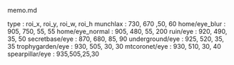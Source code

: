 memo.md

type : roi_x, roi_y, roi_w, roi_h
munchlax : 730, 670 ,50, 60
home/eye_blur : 905, 750, 55, 55
home/eye_normal : 905, 480, 55, 200
ruin/eye : 920, 490, 35, 50
secretbase/eye : 870, 680, 85, 90
underground/eye : 925, 520, 35, 35
trophygarden/eye : 930, 505, 30, 30
mtcoronet/eye : 930, 510, 30, 40
spearpillar/eye : 935,505,25,30